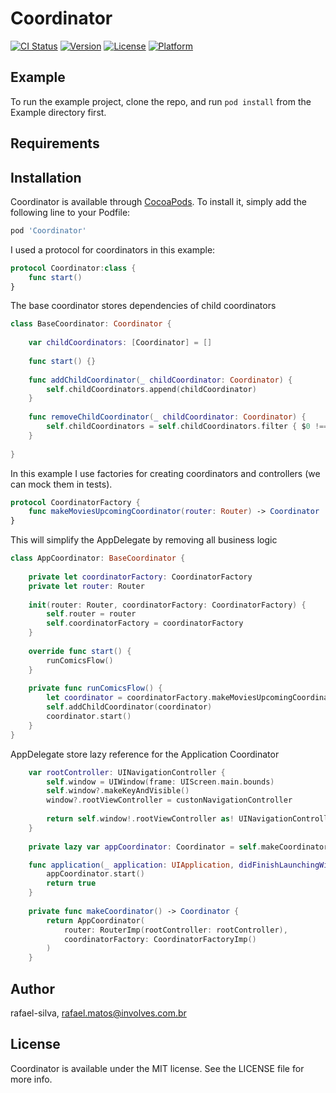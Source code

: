 # Coordinator

[![CI Status](https://img.shields.io/travis/rafael-silva/Coordinator.svg?style=flat)](https://travis-ci.org/rafael-silva/Coordinator)
[![Version](https://img.shields.io/cocoapods/v/Coordinator.svg?style=flat)](https://cocoapods.org/pods/Coordinator)
[![License](https://img.shields.io/cocoapods/l/Coordinator.svg?style=flat)](https://cocoapods.org/pods/Coordinator)
[![Platform](https://img.shields.io/cocoapods/p/Coordinator.svg?style=flat)](https://cocoapods.org/pods/Coordinator)

## Example

To run the example project, clone the repo, and run `pod install` from the Example directory first.

## Requirements

## Installation

Coordinator is available through [CocoaPods](https://cocoapods.org). To install
it, simply add the following line to your Podfile:

```ruby
pod 'Coordinator'
```

I used a protocol for coordinators in this example:
```swift
protocol Coordinator:class {
    func start()
}
```
The base coordinator stores dependencies of child coordinators
```swift
class BaseCoordinator: Coordinator {
    
    var childCoordinators: [Coordinator] = []
    
    func start() {}
    
    func addChildCoordinator(_ childCoordinator: Coordinator) {
        self.childCoordinators.append(childCoordinator)
    }
    
    func removeChildCoordinator(_ childCoordinator: Coordinator) {
        self.childCoordinators = self.childCoordinators.filter { $0 !== childCoordinator}
    }
    
}
```
In this example I use factories for creating  coordinators and controllers (we can mock them in tests).
```swift
protocol CoordinatorFactory {
    func makeMoviesUpcomingCoordinator(router: Router) -> Coordinator
}
```
This will simplify the AppDelegate by removing all business logic
```swift
class AppCoordinator: BaseCoordinator {
    
    private let coordinatorFactory: CoordinatorFactory
    private let router: Router
    
    init(router: Router, coordinatorFactory: CoordinatorFactory) {
        self.router = router
        self.coordinatorFactory = coordinatorFactory
    }
    
    override func start() {
        runComicsFlow()
    }
    
    private func runComicsFlow() {
        let coordinator = coordinatorFactory.makeMoviesUpcomingCoordinator(router: router)
        self.addChildCoordinator(coordinator)
        coordinator.start()
    }
}
```
AppDelegate store lazy reference for the Application Coordinator
```swift
    var rootController: UINavigationController {
        self.window = UIWindow(frame: UIScreen.main.bounds)
        self.window?.makeKeyAndVisible()
        window?.rootViewController = custonNavigationController
        
        return self.window!.rootViewController as! UINavigationController
    }
    
    private lazy var appCoordinator: Coordinator = self.makeCoordinator()

    func application(_ application: UIApplication, didFinishLaunchingWithOptions launchOptions: [UIApplication.LaunchOptionsKey: Any]?) -> Bool {
        appCoordinator.start()
        return true
    }
    
    private func makeCoordinator() -> Coordinator {
        return AppCoordinator(
            router: RouterImp(rootController: rootController),
            coordinatorFactory: CoordinatorFactoryImp()
        )
    }
```

## Author

rafael-silva, rafael.matos@involves.com.br

## License

Coordinator is available under the MIT license. See the LICENSE file for more info.
